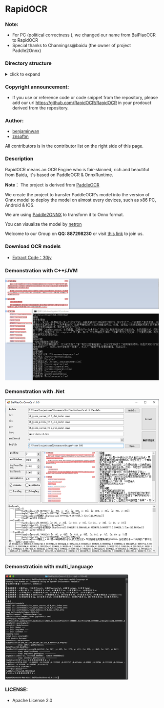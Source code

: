 # RapidOCR

### Note:
- For PC (political correctness ), we changed our name from BaiPiaoOCR to RapidOCR
- Special thanks to Channingss@baidu (the owner of project Paddle2Onnx)

### Directory structure
<details>
    <summary>click to expand</summary>

    ```text
    RapidOCR
            |
            |--android     安卓工程目录
            |
            |--api4cpp      c语言跨平台接口库源码目录，直接用根下的CMakelists.txt 编译
            |
            |--build        编译脚本
            |
            |--cpp          基于c++的工程项目文件夹
            |
            |--datasets     额外的训练数据集，百度网盘下载地址
            |
            |--dotnet       .Net程序目录
            |
            |--include      编译c语言接口库时的头文件目录
            |
            |--ios          苹果手机平台工程目录
            |
            |--images        测试用图片，两张典型的测试图，一张是自然场景，另一个为长文本
            |
            |--jvm          基于java的工程目录
            |
            |--lib          编译用库文件目录，用于编译c语言接口库用，默认并不上传二进制文件
            |
            |--models       放置可使用的模型文件下载信息，基于百度网盘
            |
            |--python       python推理代码目录
            |
            |--test_imgs    一些演示用的图片，不是测试集
            |
            |--tools        一些转换脚本之类
            |
            |--training     训练自己的模型使用的脚本或程序。
    ```
</details>


### **Copyright announcement:**

- If you use or reference code or code snippet from the repository, please add our url https://github.com/RapidOCR/RapidOCR  in your prodouct derived from the repository.

### **Author:**
- [benjaminwan](https://github.com/benjaminwan)
- [znsoftm](https://github.com/znsoftm)

All contributors is in the contributor list on the right side of this page.

### **Description**
RapidOCR means an  OCR Engine who is fair-skinned, rich and beautiful from Baidu, it's based on PaddleOCR & OnnxRuntime.

**Note**： The project is derived from [PaddleOCR](https://github.com/PaddlePaddle/PaddleOCR)

We create the project to transfer PaddleOCR's model into the version of Onnx model to deploy the model on almost every devices, such as x86 PC, Android & IOS.

We are using [Paddle2ONNX](https://github.com/PaddlePaddle/Paddle2ONNX) to transform it to Onnx format.

You can visualize the model by [netron](https://github.com/lutzroeder/netron/)

Welcome to our Group on **QQ: 887298230**
or visit [this link](https://jq.qq.com/?_wv=1027&k=P9b3olx6) to join us.

### Download OCR models
- [Extract Code：30jv](https://pan.baidu.com/s/1qkqWK4wRdMjqGGbzR-FyWg)

### Demonstration with C++/JVM
![avatar](./assets/demo_cpp.png)

### Demonstration with .Net

![avatar](./assets/demo_cs.png)

### Demonstratioin with multi_language
<img src="./assets/demo_multi_language.png" width="80%" height="80%" align="center">

### LICENSE:
- Apache License 2.0